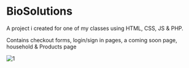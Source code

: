 # BioSolutions
A project i created  for one of my classes using HTML, CSS, JS &amp; PHP.

Contains checkout forms, login/sign in pages, a coming soon page, household & Products page 


![1](https://user-images.githubusercontent.com/47864776/103181473-ff9bb700-48a9-11eb-87f3-751b7340c86b.png)





